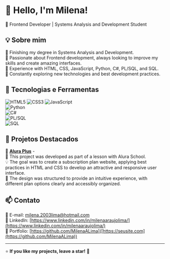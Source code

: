 # 👋 Hello, I'm Milena!

🎯 Frontend Developer | Systems Analysis and Development Student

## 💡 Sobre mim  
🔹 Finishing my degree in Systems Analysis and Development. <br>
🔹 Passionate about Frontend development, always looking to improve my skills and create amazing interfaces. <br>
🔹 Experience with HTML, CSS, JavaScript, Python, C#, PL/SQL, and SQL. <br>
🔹 Constantly exploring new technologies and best development practices.

## 🚀 Tecnologias e Ferramentas  
![HTML5](https://img.shields.io/badge/HTML5-E34F26?style=for-the-badge&logo=html5&logoColor=white) 
![CSS3](https://img.shields.io/badge/CSS3-1572B6?style=for-the-badge&logo=css3&logoColor=white) 
![JavaScript](https://img.shields.io/badge/JavaScript-F7DF1E?style=for-the-badge&logo=javascript&logoColor=black)  
![Python](https://img.shields.io/badge/Python-3776AB?style=for-the-badge&logo=python&logoColor=white)  
![C#](https://img.shields.io/badge/C%23-239120?style=for-the-badge&logo=csharp&logoColor=white)  
![PL/SQL](https://img.shields.io/badge/PL%2FSQL-F80000?style=for-the-badge&logo=oracle&logoColor=white)  
![SQL](https://img.shields.io/badge/SQL-4479A1?style=for-the-badge&logo=postgresql&logoColor=white)  

## 📌 Projetos Destacados  
🔹 **[Alura Plus](https://github.com/MilenaALima/aluraplus.git)** - <br>
📖 This project was developed as part of a lesson with Alura School. <br>
💡 The goal was to create a subscription plan website, applying best practices in HTML and CSS to develop an attractive and responsive user interface. <br>
🎨 The design was structured to provide an intuitive experience, with different plan options clearly and accessibly organized.

## 📫 Contato  
📧 E-mail: [milena.2003lima@hotmail.com](mailto:seuemail@email.com)  <br>
🔗 LinkedIn: [https://www.linkedin.com/in/milenaaraujolima/](https://www.linkedin.com/in/milenaaraujolima/)  <br>
🚀 Portfolio: [https://github.com/MilenaALima]([https://seusite.com](https://github.com/MilenaALima)) 

---
⭐ **If you like my projects, leave a star!** 🌟
